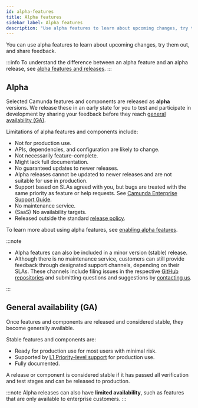 ```yaml
---
id: alpha-features
title: Alpha features
sidebar_label: Alpha features
description: "Use alpha features to learn about upcoming changes, try them out, and share feedback."
---
```


You can use alpha features to learn about upcoming changes, try them out, and share feedback.

:::info
To understand the difference between an alpha feature and an alpha release, see [alpha features and releases](release-policy.md#alpha-features-and-releases).
:::

## Alpha

Selected Camunda features and components are released as **alpha** versions. We release these in an early state for you to test and participate in development by sharing your feedback before they reach [general availability (GA)](#general-availability-ga).

Limitations of alpha features and components include:

- Not for production use.
- APIs, dependencies, and configuration are likely to change.
- Not necessarily feature-complete.
- Might lack full documentation.
- No guaranteed updates to newer releases.
- Alpha releases cannot be updated to newer releases and are not suitable for use in production.
- Support based on SLAs agreed with you, but bugs are treated with the same priority as feature or help requests. See [Camunda Enterprise Support Guide](https://camunda.com/services/enterprise-support-guide/).
- No maintenance service.
- (SaaS) No availability targets.
- Released outside the standard [release policy](release-policy.md).

To learn more about using alpha features, see [enabling alpha features](/components/console/manage-organization/enable-alpha-features.md).

:::note

- Alpha features can also be included in a minor version (stable) release.
- Although there is no maintenance service, customers can still provide feedback through designated support channels, depending on their SLAs. These channels include filing issues in the respective [GitHub repositories](https://github.com/camunda) and submitting questions and suggestions by [contacting us](/reference/contact.md).

:::

## General availability (GA)

Once features and components are released and considered stable, they become generally available.

Stable features and components are:

- Ready for production use for most users with minimal risk.
- Supported by [L1 Priority-level support](https://camunda.com/services/enterprise-support-guide/) for production use.
- Fully documented.

A release or component is considered stable if it has passed all verification and test stages and can be released to production.

:::note
Alpha releases can also have **limited availability**, such as features that are only available to enterprise customers.
:::

